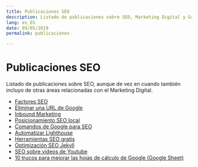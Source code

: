 ```yaml
---
title: Publicaciones SEO
description: Listado de publicaciones sobre SEO, Marketing Digital y Growth Hacking
lang: es_ES
date: 09/05/2019
permalink: publicaciones

---
```


# Publicaciones SEO

Listado de publicaciones sobre SEO, aunque de vez en cuando también incluyo de otras áreas relacionadas con el Marketing Digital.

- [Factores SEO](factores-seo)
- [Eliminar una URL de Google](eliminar-url-google)
- [Inbound Marketing](inbound-marketing)
- [Posicionamiento SEO local](posicionamiento-seo-local)
- [Comandos de Google para SEO](comandos-google)
- [Automatizar Lighthouse](automatizar-analisis-lighthouse)
- [Herramientas SEO gratis](herramientas-seo-gratis)
- [Optimización SEO Jekyll](optimizacion-seo-jekyll)
- [SEO sobre vídeos de Youtube](seo-videos-youtube)
- [10 trucos para mejorar las hojas de cálculo de Google (Google Sheet)](trucos-hojas-calculo-google)

<!--stackedit_data:
eyJoaXN0b3J5IjpbMTA5NjE5NjMxNiwtODQ0Mjg0ODQyLC0yOD
Y4NDkyMDIsNDE1Mzg0NzY4XX0=
-->